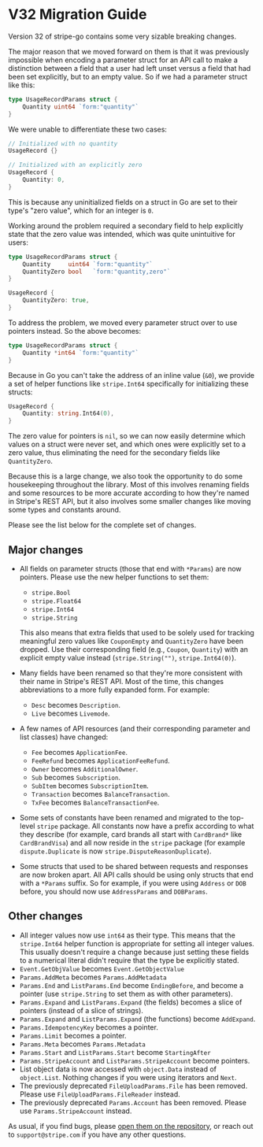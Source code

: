 # V32 Migration Guide

Version 32 of stripe-go contains some very sizable breaking changes.

The major reason that we moved forward on them is that it was previously
impossible when encoding a parameter struct for an API call to make a
distinction between a field that a user had left unset versus a field that had
been set explicitly, but to an empty value. So if we had a parameter struct
like this:

``` go
type UsageRecordParams struct {
	Quantity uint64 `form:"quantity"`
}
```

We were unable to differentiate these two cases:

``` go
// Initialized with no quantity
UsageRecord {}

// Initialized with an explicitly zero
UsageRecord {
    Quantity: 0,
}
```

This is because any uninitialized fields on a struct in Go are set to their
type's "zero value", which for an integer is `0`.

Working around the problem required a secondary field to help explicitly state
that the zero value was intended, which was quite unintuitive for users:

``` go
type UsageRecordParams struct {
	Quantity     uint64 `form:"quantity"`
	QuantityZero bool   `form:"quantity,zero"`
}

UsageRecord {
    QuantityZero: true,
}
```

To address the problem, we moved every parameter struct over to use pointers
instead. So the above becomes:

``` go
type UsageRecordParams struct {
	Quantity *int64 `form:"quantity"`
}
```

Because in Go you can't take the address of an inline value (`&0`), we provide
a set of helper functions like `stripe.Int64` specifically for initializing
these structs:

``` go
UsageRecord {
    Quantity: string.Int64(0),
}
```

The zero value for pointers is `nil`, so we can now easily determine which
values on a struct were never set, and which ones were explicitly set to a zero
value, thus eliminating the need for the secondary fields like `QuantityZero`.

Because this is a large change, we also took the opportunity to do some
housekeeping throughout the library. Most of this involves renaming fields and
some resources to be more accurate according to how they're named in Stripe's
REST API, but it also involves some smaller changes like moving some types and
constants around.

Please see the list below for the complete set of changes.

## Major changes

* All fields on parameter structs (those that end with `*Params`) are now
  pointers. Please use the new helper functions to set them:
    * `stripe.Bool`
    * `stripe.Float64`
    * `stripe.Int64`
    * `stripe.String`

    This also means that extra fields that used to be solely used for tracking
    meaningful zero values like `CouponEmpty` and `QuantityZero` have been
    dropped. Use their corresponding field (e.g., `Coupon`, `Quantity`) with an
    explicit empty value instead (`stripe.String("")`, `stripe.Int64(0)`).
* Many fields have been renamed so that they're more consistent with their name
  in Stripe's REST API. Most of the time, this changes abbreviations to a more
  fully expanded form. For example:
    * `Desc` becomes `Description`.
    * `Live` becomes `Livemode`.
* A few names of API resources (and their corresponding parameter and list
  classes) have changed:
    * `Fee` becomes `ApplicationFee`.
    * `FeeRefund` becomes `ApplicationFeeRefund`.
    * `Owner` becomes `AdditionalOwner`.
    * `Sub` becomes `Subscription`.
    * `SubItem` becomes `SubscriptionItem`.
    * `Transaction` becomes `BalanceTransaction`.
    * `TxFee` becomes `BalanceTransactionFee`.
* Some sets of constants have been renamed and migrated to the top-level
  `stripe` package. All constants now have a prefix according to what they
  describe (for example, card brands all start with `CardBrand*` like
  `CardBrandVisa`) and all now reside in the `stripe` package (for example
  `dispute.Duplicate` is now `stripe.DisputeReasonDuplicate`).
* Some structs that used to be shared between requests and responses are now
  broken apart. All API calls should be using only structs that end with a
  `*Params` suffix. So for example, if you were using `Address` or `DOB`
  before, you should now use `AddressParams` and `DOBParams`.

## Other changes

* All integer values now use `int64` as their type. This means that the
  `stripe.Int64` helper function is appropriate for setting all integer values.
  This usually doesn't require a change because just setting these fields to a
  numerical literal didn't require that the type be explicitly stated.
* `Event.GetObjValue` becomes `Event.GetObjectValue`
* `Params.AddMeta` becomes `Params.AddMetadata`
* `Params.End` and `ListParams.End` become `EndingBefore`, and become a pointer
  (use `stripe.String` to set them as with other parameters).
* `Params.Expand` and `ListParams.Expand` (the fields) becomes a slice of
  pointers (instead of a slice of strings).
* `Params.Expand` and `ListParams.Expand` (the functions) become `AddExpand`.
* `Params.IdempotencyKey` becomes a pointer.
* `Params.Limit` becomes a pointer.
* `Params.Meta` becomes `Params.Metadata`
* `Params.Start` and `ListParams.Start` become `StartingAfter`
* `Params.StripeAccount` and `ListParams.StripeAccount` become pointers.
* List object data is now accessed with `object.Data` instead of `object.List`.
  Nothing changes if you were using iterators and `Next`.
* The previously deprecated `FileUploadParams.File` has been removed. Please
  use `FileUploadParams.FileReader` instead.
* The previously deprecated `Params.Account` has been removed. Please use
  `Params.StripeAccount` instead.

As usual, if you find bugs, please [open them on the repository][issues], or
reach out to `support@stripe.com` if you have any other questions.

[issues]: https://github.com/stripe/stripe-go/issues/new

<!--
# vim: set tw=79:
-->
